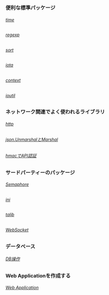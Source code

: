 ### 便利な標準パッケージ
###### [time](https://github.com/y-sugiyama654/go-lesson/pull/47)
###### [regexp](https://github.com/y-sugiyama654/go-lesson/pull/48)
###### [sort](https://github.com/y-sugiyama654/go-lesson/pull/49)
###### [iota](https://github.com/y-sugiyama654/go-lesson/pull/50)
###### [context](https://github.com/y-sugiyama654/go-lesson/pull/51)
###### [ioutil](https://github.com/y-sugiyama654/go-lesson/pull/52)
### ネットワーク関連でよく使われるライブラリ
###### [http](https://github.com/y-sugiyama654/go-lesson/pull/53)
###### [json.UnmarshalとMarshal](https://github.com/y-sugiyama654/go-lesson/pull/54)
###### [hmacでAPI認証](https://github.com/y-sugiyama654/go-lesson/pull/55)
### サードパーティーのパッケージ
###### [Semaphore](https://github.com/y-sugiyama654/go-lesson/pull/56)
###### [ini](https://github.com/y-sugiyama654/go-lesson/pull/57)
###### [talib](https://github.com/y-sugiyama654/go-lesson/pull/58)
###### [WebSocket](https://github.com/y-sugiyama654/go-lesson/pull/59)
### データベース
###### [DB操作](https://github.com/y-sugiyama654/go-lesson/pull/60)
### Web Applicationを作成する
###### [Web Application](https://github.com/y-sugiyama654/go-lesson/pull/61)
